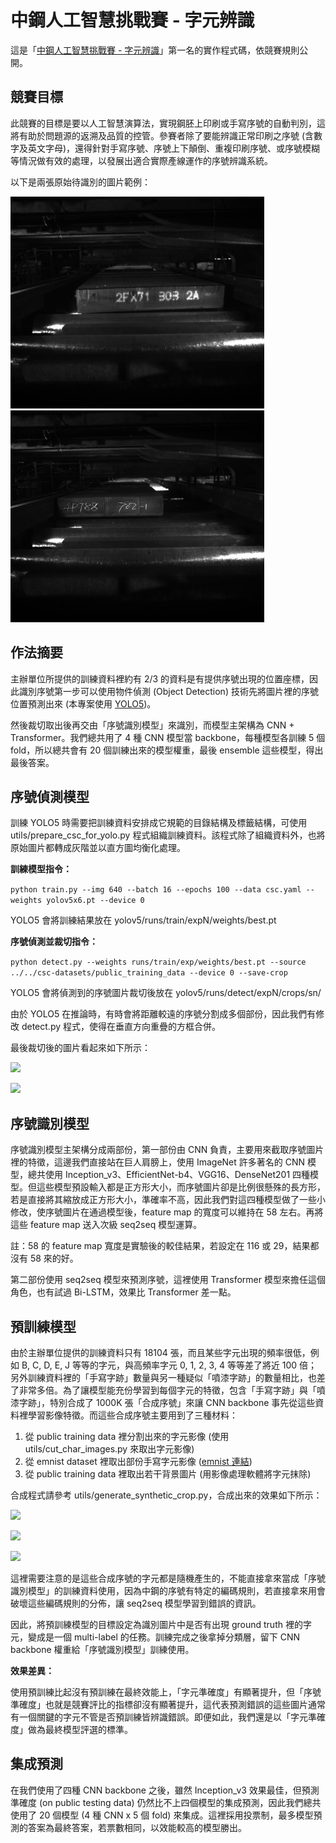 # 中鋼人工智慧挑戰賽 - 字元辨識

這是「[中鋼人工智慧挑戰賽 - 字元辨識](https://tbrain.trendmicro.com.tw/Competitions/Details/17)」第一名的實作程式碼，依競賽規則公開。

## 競賽目標

此競賽的目標是要以人工智慧演算法，實現鋼胚上印刷或手寫序號的自動判別，這將有助於問題源的返溯及品質的控管。參賽者除了要能辨識正常印刷之序號 (含數字及英文字母)，還得針對手寫序號、序號上下顛倒、重複印刷序號、或序號模糊等情況做有效的處理，以發展出適合實際產線運作的序號辨識系統。

以下是兩張原始待識別的圖片範例：

![](assets/org1.jpg) ![](assets/org2.jpg)

## 作法摘要

主辦單位所提供的訓練資料裡約有 2/3 的資料是有提供序號出現的位置座標，因此識別序號第一步可以使用物件偵測 (Object Detection) 技術先將圖片裡的序號位置預測出來 (本專案使用 [YOLO5](https://github.com/ultralytics/yolov5))。

然後裁切取出後再交由「序號識別模型」來識別，而模型主架構為 CNN + Transformer。我們總共用了 4 種 CNN 模型當 backbone，每種模型各訓練 5 個 fold，所以總共會有 20 個訓練出來的模型權重，最後 ensemble 這些模型，得出最後答案。

## 序號偵測模型

訓練 YOLO5 時需要把訓練資料安排成它規範的目錄結構及標籤結構，可使用 utils/prepare_csc_for_yolo.py 程式組織訓練資料。該程式除了組織資料外，也將原始圖片都轉成灰階並以直方圖均衡化處理。

**訓練模型指令：**

```python train.py --img 640 --batch 16 --epochs 100 --data csc.yaml --weights yolov5x6.pt --device 0```

YOLO5 會將訓練結果放在 yolov5/runs/train/expN/weights/best.pt

**序號偵測並裁切指令：**

```python detect.py --weights runs/train/exp/weights/best.pt --source ../../csc-datasets/public_training_data --device 0 --save-crop```

YOLO5 會將偵測到的序號圖片裁切後放在 yolov5/runs/detect/expN/crops/sn/

由於 YOLO5 在推論時，有時會將距離較遠的序號分割成多個部份，因此我們有修改 detect.py 程式，使得在垂直方向重疊的方框合併。

最後裁切後的圖片看起來如下所示：

![](assets/org1_crop.jpg)

![](assets/org2_crop.jpg)

## 序號識別模型

序號識別模型主架構分成兩部份，第一部份由 CNN 負責，主要用來截取序號圖片裡的特徵，這邊我們直接站在巨人肩膀上，使用 ImageNet 許多著名的 CNN 模型，總共使用 Inception_v3、EfficientNet-b4、VGG16、DenseNet201 四種模型。但這些模型預設輸入都是正方形大小，而序號圖片卻是比例很懸殊的長方形，若是直接將其縮放成正方形大小，準確率不高，因此我們對這四種模型做了一些小修改，使序號圖片在通過模型後，feature map 的寬度可以維持在 58 左右。再將這些 feature map 送入次級 seq2seq 模型運算。

註：58 的 feature map 寬度是實驗後的較佳結果，若設定在 116 或 29，結果都沒有 58 來的好。

第二部份使用 seq2seq 模型來預測序號，這裡使用 Transformer 模型來擔任這個角色，也有試過 Bi-LSTM，效果比 Transformer 差一點。

## 預訓練模型

由於主辦單位提供的訓練資料只有 18104 張，而且某些字元出現的頻率很低，例如 B, C, D, E, J 等等的字元，與高頻率字元 0, 1, 2, 3, 4 等等差了將近 100 倍；另外訓練資料裡的「手寫字跡」數量與另一種疑似「噴漆字跡」的數量相比，也差了非常多倍。為了讓模型能充份學習到每個字元的特徵，包含「手寫字跡」與「噴漆字跡」，特別合成了 1000K 張「合成序號」來讓 CNN backbone 事先從這些資料裡學習影像特徵。而這些合成序號主要用到了三種材料：

1. 從 public training data 裡分割出來的字元影像 (使用 utils/cut_char_images.py 來取出字元影像)
2. 從 emnist dataset 裡取出部份手寫字元影像 ([emnist 連結](https://www.westernsydney.edu.au/icns/reproducible_research/publication_support_materials/emnist))
3. 從 public training data 裡取出若干背景圖片 (用影像處理軟體將字元抹除)

合成程式請參考 utils/generate_synthetic_crop.py，合成出來的效果如下所示：

![](assets/painting_02888.jpg)

![](assets/handwrite_00003.jpg)

![](assets/mixing_00368.jpg)

這裡需要注意的是這些合成序號的字元都是隨機產生的，不能直接拿來當成「序號識別模型」的訓練資料使用，因為中鋼的序號有特定的編碼規則，若直接拿來用會破壞這些編碼規則的分佈，讓 seq2seq 模型學習到錯誤的資訊。

因此，將預訓練模型的目標設定為識別圖片中是否有出現 ground truth 裡的字元，變成是一個 multi-label 的任務。訓練完成之後拿掉分類層，留下 CNN backbone 權重給「序號識別模型」訓練使用。

**效果差異：**

使用預訓練比起沒有預訓練在最終效能上，「字元準確度」有顯著提升，但「序號準確度」也就是競賽評比的指標卻沒有顯著提升，這代表預測錯誤的這些圖片通常有一個關鍵的字元不管是否預訓練皆辨識錯誤。即便如此，我們還是以「字元準確度」做為最終模型評選的標準。

## 集成預測

在我們使用了四種 CNN backbone 之後，雖然 Inception_v3 效果最佳，但預測準確度 (on public testing data) 仍然比不上四個模型的集成預測，因此我們總共使用了 20 個模型 (4 種 CNN x 5 個 fold) 來集成。這裡採用投票制，最多模型預測的答案為最終答案，若票數相同，以效能較高的模型勝出。

